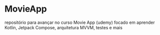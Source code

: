 # MovieApp
repositório para avançar no curso Movie App (udemy) focado em aprender Kotlin, Jetpack Compose, arquitetura MVVM, testes e mais
